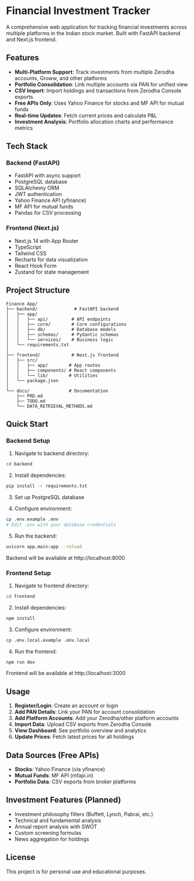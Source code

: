 # Financial Investment Tracker

A comprehensive web application for tracking financial investments across multiple platforms in the Indian stock market. Built with FastAPI backend and Next.js frontend.

## Features

- **Multi-Platform Support**: Track investments from multiple Zerodha accounts, Groww, and other platforms
- **Portfolio Consolidation**: Link multiple accounts via PAN for unified view
- **CSV Import**: Import holdings and transactions from Zerodha Console exports
- **Free APIs Only**: Uses Yahoo Finance for stocks and MF API for mutual funds
- **Real-time Updates**: Fetch current prices and calculate P&L
- **Investment Analysis**: Portfolio allocation charts and performance metrics

## Tech Stack

### Backend (FastAPI)
- FastAPI with async support
- PostgreSQL database
- SQLAlchemy ORM
- JWT authentication
- Yahoo Finance API (yfinance)
- MF API for mutual funds
- Pandas for CSV processing

### Frontend (Next.js)
- Next.js 14 with App Router
- TypeScript
- Tailwind CSS
- Recharts for data visualization
- React Hook Form
- Zustand for state management

## Project Structure

```
Finance App/
├── backend/              # FastAPI backend
│   ├── app/
│   │   ├── api/         # API endpoints
│   │   ├── core/        # Core configurations
│   │   ├── db/          # Database models
│   │   ├── schemas/     # Pydantic schemas
│   │   └── services/    # Business logic
│   └── requirements.txt
│
├── frontend/            # Next.js frontend
│   ├── src/
│   │   ├── app/        # App routes
│   │   ├── components/ # React components
│   │   └── lib/        # Utilities
│   └── package.json
│
└── docs/               # Documentation
    ├── PRD.md
    ├── TODO.md
    └── DATA_RETRIEVAL_METHODS.md
```

## Quick Start

### Backend Setup

1. Navigate to backend directory:
```bash
cd backend
```

2. Install dependencies:
```bash
pip install -r requirements.txt
```

3. Set up PostgreSQL database

4. Configure environment:
```bash
cp .env.example .env
# Edit .env with your database credentials
```

5. Run the backend:
```bash
uvicorn app.main:app --reload
```

Backend will be available at http://localhost:8000

### Frontend Setup

1. Navigate to frontend directory:
```bash
cd frontend
```

2. Install dependencies:
```bash
npm install
```

3. Configure environment:
```bash
cp .env.local.example .env.local
```

4. Run the frontend:
```bash
npm run dev
```

Frontend will be available at http://localhost:3000

## Usage

1. **Register/Login**: Create an account or login
2. **Add PAN Details**: Link your PAN for account consolidation
3. **Add Platform Accounts**: Add your Zerodha/other platform accounts
4. **Import Data**: Upload CSV exports from Zerodha Console
5. **View Dashboard**: See portfolio overview and analytics
6. **Update Prices**: Fetch latest prices for all holdings

## Data Sources (Free APIs)

- **Stocks**: Yahoo Finance (via yfinance)
- **Mutual Funds**: MF API (mfapi.in)
- **Portfolio Data**: CSV exports from broker platforms

## Investment Features (Planned)

- Investment philosophy filters (Buffett, Lynch, Pabrai, etc.)
- Technical and fundamental analysis
- Annual report analysis with SWOT
- Custom screening formulas
- News aggregation for holdings

## License

This project is for personal use and educational purposes.
